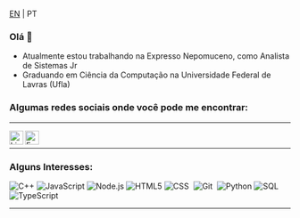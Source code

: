 <p>
<a href="https://github.com/brenocb00/brenocb00/blob/main/README.md">EN</a> | PT
</p>

### Olá 👋

 - Atualmente estou trabalhando na Expresso Nepomuceno, como Analista de Sistemas Jr
 - Graduando em Ciência da Computação na Universidade Federal de Lavras (Ufla) 

### Algumas redes sociais onde você pode me encontrar:

---

<a target="_blank" href="https://www.linkedin.com/in/breno-barbosa-416baa181/">
  <img align="left" alt="LinkedIN" width="25px" src="https://logospng.org/download/linkedin/logo-linkedin-icon-2048.png" /> </a>
  
  <a target="_blank" href="mailto:brenocb000@gmail.com">
  <img align="left" alt="E-mail" width="25px" src="https://logodownload.org/wp-content/uploads/2018/03/gmail-logo-16.png" />
</a>

<br>

---

### Alguns Interesses:

![C++](https://img.shields.io/badge/-C++-555555?style=flat&logo=c%2B%2B)
![JavaScript](https://img.shields.io/badge/-JavaScript-000000?style=flat&logo=javascript)
![Node.js](https://img.shields.io/badge/-Node.js-555555?style=flat&logo=node.js)
![HTML5](https://img.shields.io/badge/-HTML5-000000?style=flat&logo=html5)
![CSS](https://img.shields.io/badge/-CSS-05122A?style=flat&logo=CSS3&logoColor=1572B6)&nbsp;
![Git](https://img.shields.io/badge/-Git-05122A?style=flat&logo=git)&nbsp;
![Python](https://img.shields.io/badge/-Python-555555?style=flat&logo=python)
![SQL](https://img.shields.io/badge/-SQL-000000?style=flat&logo=postgresql)
![TypeScript](https://shields.io/badge/TypeScript-3178C6?logo=TypeScript&logoColor=FFF&style=flat-square)

---

